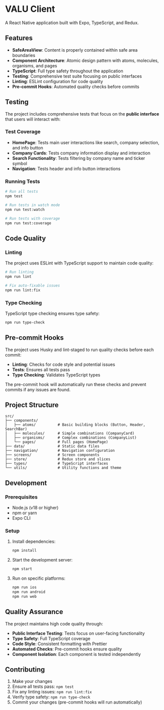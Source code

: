 # VALU Client

A React Native application built with Expo, TypeScript, and Redux.

## Features

- **SafeAreaView**: Content is properly contained within safe area boundaries
- **Component Architecture**: Atomic design pattern with atoms, molecules, organisms, and pages
- **TypeScript**: Full type safety throughout the application
- **Testing**: Comprehensive test suite focusing on public interfaces
- **Linting**: ESLint configuration for code quality
- **Pre-commit Hooks**: Automated quality checks before commits

## Testing

The project includes comprehensive tests that focus on the **public interface** that users will interact with:

### Test Coverage

- **HomePage**: Tests main user interactions like search, company selection, and info button
- **Company Cards**: Tests company information display and interaction
- **Search Functionality**: Tests filtering by company name and ticker symbol
- **Navigation**: Tests header and info button interactions

### Running Tests

```bash
# Run all tests
npm test

# Run tests in watch mode
npm run test:watch

# Run tests with coverage
npm run test:coverage
```

## Code Quality

### Linting

The project uses ESLint with TypeScript support to maintain code quality:

```bash
# Run linting
npm run lint

# Fix auto-fixable issues
npm run lint:fix
```

### Type Checking

TypeScript type checking ensures type safety:

```bash
npm run type-check
```

## Pre-commit Hooks

The project uses Husky and lint-staged to run quality checks before each commit:

- **Linting**: Checks for code style and potential issues
- **Tests**: Ensures all tests pass
- **Type Checking**: Validates TypeScript types

The pre-commit hook will automatically run these checks and prevent commits if any issues are found.

## Project Structure

```
src/
├── components/
│   ├── atoms/          # Basic building blocks (Button, Header, SearchBar)
│   ├── molecules/      # Simple combinations (CompanyCard)
│   ├── organisms/      # Complex combinations (CompanyList)
│   └── pages/          # Full pages (HomePage)
├── data/               # Static data files
├── navigation/         # Navigation configuration
├── screens/            # Screen components
├── store/              # Redux store and slices
├── types/              # TypeScript interfaces
└── utils/              # Utility functions and theme
```

## Development

### Prerequisites

- Node.js (v18 or higher)
- npm or yarn
- Expo CLI

### Setup

1. Install dependencies:

   ```bash
   npm install
   ```

2. Start the development server:

   ```bash
   npm start
   ```

3. Run on specific platforms:
   ```bash
   npm run ios
   npm run android
   npm run web
   ```

## Quality Assurance

The project maintains high code quality through:

- **Public Interface Testing**: Tests focus on user-facing functionality
- **Type Safety**: Full TypeScript coverage
- **Code Style**: Consistent formatting with Prettier
- **Automated Checks**: Pre-commit hooks ensure quality
- **Component Isolation**: Each component is tested independently

## Contributing

1. Make your changes
2. Ensure all tests pass: `npm test`
3. Fix any linting issues: `npm run lint:fix`
4. Verify type safety: `npm run type-check`
5. Commit your changes (pre-commit hooks will run automatically)
